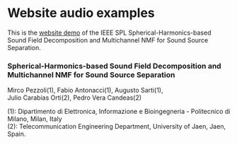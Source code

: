 # Website audio examples
This is the [website demo](https://polimi-ispl.github.io/spherical-harmonics-mnmf/) of the IEEE SPL Spherical-Harmonics-based Sound Field Decomposition and Multichannel NMF for Sound Source Separation.

### Spherical-Harmonics-based Sound Field Decomposition and Multichannel NMF for Sound Source Separation
Mirco Pezzoli(1), Fabio Antonacci(1), Augusto Sarti(1), <br>
Julio Carabias Orti(2), Pedro Vera Candeas(2)

(1): Dipartimento di Elettronica, Informazione e Bioingegneria - Politecnico di Milano, Milan, Italy <br>
(2): Telecommunication Engineering Department, University of Jaen, Jaen, Spain.
